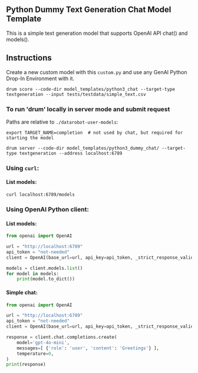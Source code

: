 ## Python Dummy Text Generation Chat Model Template

This is a simple text generation model that supports OpenAI API chat() and models().

## Instructions
Create a new custom model with this `custom.py` and use any GenAI Python Drop-In Environment with it.

`drum score --code-dir model_templates/python3_chat --target-type textgeneration --input tests/testdata/simple_text.csv`

### To run 'drum' locally in server mode and submit request
Paths are relative to `./datarobot-user-models`:

`export TARGET_NAME=completion  # not used by chat, but required for starting the model`

`drum server --code-dir model_templates/python3_dummy_chat/ --target-type textgeneration --address localhost:6789`

### Using `curl`:

#### List models:
`curl localhost:6789/models`

### Using OpenAI Python client:

#### List models:

```python
from openai import OpenAI

url = "http://localhost:6789"
api_token = "not-needed"
client = OpenAI(base_url=url, api_key=api_token, _strict_response_validation=False)

models = client.models.list()
for model in models:
    print(model.to_dict())
```

#### Simple chat:

```python
from openai import OpenAI

url = "http://localhost:6789"
api_token = "not-needed"
client = OpenAI(base_url=url, api_key=api_token, _strict_response_validation=False)

response = client.chat.completions.create(
    model='gpt-4o-mini',
    messages=[ {'role': 'user', 'content': 'Greetings'} ],
    temperature=0,
)
print(response)
```

